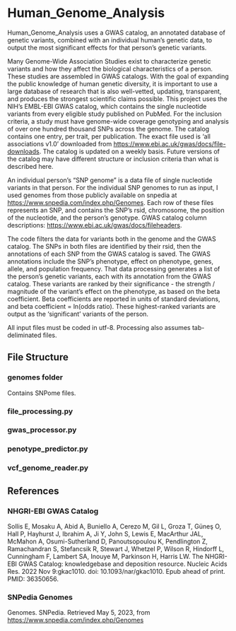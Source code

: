 # Human_Genome_Analysis
Human_Genome_Analysis uses a GWAS catalog, an annotated database of genetic variants, combined with an individual human’s genetic data, to output the most significant effects for that person’s genetic variants. 

Many Genome-Wide Association Studies exist to characterize genetic variants and how they affect the biological characteristics of a person. These studies are assembled in GWAS catalogs. With the goal of expanding the public knowledge of human genetic diversity, it is important to use a large database of research that is also well-vetted, updating, transparent, and produces the strongest scientific claims possible. This project uses the NIH’s EMBL-EBI GWAS catalog, which contains the single nucleotide variants from every eligible study published on PubMed. For the inclusion criteria, a study must have genome-wide coverage genotyping and analysis of over one hundred thousand SNPs across the genome. The catalog contains one entry, per trait, per publication. The exact file used is ‘all
associations v1.0’ downloaded from https://www.ebi.ac.uk/gwas/docs/file-downloads. The catalog is updated on a weekly basis. Future versions of the catalog may have different structure or inclusion criteria than what is described here. 

An individual person’s “SNP genome” is a data file of single nucleotide variants in that person. For the individual SNP genomes to run as input, I used genomes from those publicly available on snpedia at https://www.snpedia.com/index.php/Genomes. Each row of these files represents an SNP, and contains the SNP’s rsid, chromosome, the position of the nucleotide, and the person’s genotype. GWAS catalog column descriptions: https://www.ebi.ac.uk/gwas/docs/fileheaders.

The code filters the data for variants both in the genome and the GWAS catalog. The SNPs in both files are identified by their rsid, then the annotations of each SNP from the GWAS catalog is saved. The GWAS annotations include the SNP’s phenotype, effect on phenotype, genes, allele, and population frequency. That data processing generates a list of the person’s genetic variants, each with its annotation from the GWAS catalog. These variants are ranked by their significance - the strength / magnitude of the variant’s effect on the phenotype, as based on the beta coefficient. Beta coefficients are reported in units of standard deviations, and beta coefficient = ln(odds ratio). These highest-ranked variants are output as the ‘significant’ variants of the person. 

All input files must be coded in utf-8. Processing also assumes tab-deliminated files. 

## File Structure 

### genomes folder 
Contains SNPome files. 

### file_processing.py 

### gwas_processor.py 

### penotype_predictor.py 

### vcf_genome_reader.py 

## References

### NHGRI-EBI GWAS Catalog
Sollis E, Mosaku A, Abid A, Buniello A, Cerezo M, Gil L, Groza T, Güneş O, Hall P, Hayhurst J, Ibrahim A, Ji Y, John S, Lewis E, MacArthur JAL, McMahon A, Osumi-Sutherland D, Panoutsopoulou K, Pendlington Z, Ramachandran S, Stefancsik R, Stewart J, Whetzel P, Wilson R, Hindorff L, Cunningham F, Lambert SA, Inouye M, Parkinson H, Harris LW. The NHGRI-EBI GWAS Catalog: knowledgebase and deposition resource. Nucleic Acids Res. 2022 Nov 9:gkac1010. doi: 10.1093/nar/gkac1010. Epub ahead of print. PMID: 36350656.

### SNPedia Genomes
Genomes. SNPedia. Retrieved May 5, 2023, from https://www.snpedia.com/index.php/Genomes